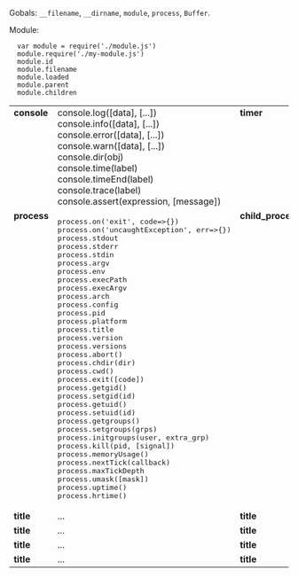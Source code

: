 Gobals: `__filename`, `__dirname`, `module`, `process`, `Buffer`.

Module:

      var module = require('./module.js')
      module.require('./my-module.js')
      module.id
      module.filename
      module.loaded
      module.parent
      module.children

<table>
  <tr>
    <td valign="top"><b>console</b></td>
    <td valign="top">
      console.log([data], [...])<br/>
      console.info([data], [...])<br/>
      console.error([data], [...])<br/>
      console.warn([data], [...])<br/>
      console.dir(obj)<br/>
      console.time(label)<br/>
      console.timeEnd(label)<br/>
      console.trace(label)<br/>
      console.assert(expression, [message])<br/>
    </td>
    <td valign="top"><b>timer</b></td>
    <td valign="top">
      setTimeout(callback, delay) <br/>
      clearTimeout(t)<br/>
      setInterval(callback, delay)<br/>
      clearInterval(t)<br/>
      setImmediate(callback)<br/>
      clearImmediate(obj)<br/>
      unref()<br/>
      ref()<br/>
    </td>
  </tr>
  <tr>
    <td valign="top"><b>process</b></td>
    <td valign="top"><pre>
process.on('exit', code=>{})
process.on('uncaughtException', err=>{})
process.stdout
process.stderr
process.stdin
process.argv
process.env
process.execPath
process.execArgv
process.arch
process.config
process.pid
process.platform
process.title
process.version
process.versions
process.abort()
process.chdir(dir)
process.cwd()
process.exit([code])
process.getgid()
process.setgid(id)
process.getuid()
process.setuid(id)
process.getgroups()
process.setgroups(grps)
process.initgroups(user, extra_grp)
process.kill(pid, [signal])
process.memoryUsage()
process.nextTick(callback)
process.maxTickDepth
process.umask([mask])
process.uptime()
process.hrtime()</pre>
    </td>
    <td valign="top"><b>child_process</b></td>
    <td valign="top" colspan="3"><pre>
const { spawn } = require('child_process');
const child = spawn('cmd.exe', ['/c', 'my.bat']);
child.stdin
child.stdout
child.stderr
child.pid
child.connected
child.kill([signal])
child.send(message, [sendHandle])
child.disconnect()
child_process.spawn(command, [args], [opts])
child_process.exec(command, [opts], cb)
child_process.execFile(file, [args], [opts], [cb])
child_process.fork(modulePath, [args], [opts]) 
    </td>
  </tr>
  <tr>
    <td valign="top"><b>title</b></td>
    <td valign="top">
      ...
    </td>
    <td valign="top"><b>title</b></td>
    <td valign="top">
      ...
    </td>
  </tr>
  <tr>
    <td valign="top"><b>title</b></td>
    <td valign="top">
      ...
    </td>
    <td valign="top"><b>title</b></td>
    <td valign="top">
      ...
    </td>
  </tr>
  <tr>
    <td valign="top"><b>title</b></td>
    <td valign="top">
      ...
    </td>
    <td valign="top"><b>title</b></td>
    <td valign="top">
      ...
    </td>
  </tr>
  <tr>
    <td valign="top"><b>title</b></td>
    <td valign="top">
      ...
    </td>
    <td valign="top"><b>title</b></td>
    <td valign="top">
      ...
    </td>
  </tr>
</table>




  
